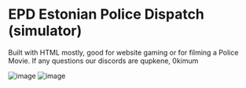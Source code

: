 # EPD Estonian Police Dispatch (simulator)
Built with HTML mostly, good for website gaming or for filming a Police Movie.
If any questions our discords are qupkene, 0kimum
 
![image](https://github.com/user-attachments/assets/22c517ab-0e46-49b3-af3f-73dc244aac2e)
![image](https://github.com/user-attachments/assets/ebafedb1-46d0-4dac-9c89-7bd669a161aa)


